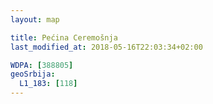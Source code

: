 ```yaml
---
layout: map

title: Pećina Ceremošnja
last_modified_at: 2018-05-16T22:03:34+02:00

WDPA: [388805]
geoSrbija:
  L1_183: [118]
---
```

